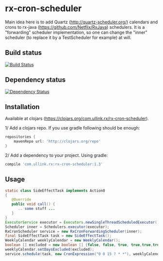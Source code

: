 rx-cron-scheduler
=================

Main idea here is to add Quartz (http://quartz-scheduler.org/)
calendars and crons to rx-java (https://github.com/Netflix/RxJava)
schedulers. It is a "forwarding" scheduler implementation, so one can
change the "inner" scheduler (to replace it by a TestScheduler for
example) at will.

Build status
------------

[![Build Status](https://svarcheg.ci.cloudbees.com/buildStatus/icon?job=rx-cron-scheduler)](https://svarcheg.ci.cloudbees.com/me/my-views/view/All/job/rx-cron-scheduler/)


Dependency status
------------

[![Dependency Status](https://www.versioneye.com/user/projects/52e26562ec137520dc00003f/badge.png)](https://www.versioneye.com/user/projects/52e26562ec137520dc00003f)

Installation
------------
Available at clojars
(https://clojars.org/com.ullink.rx/rx-cron-scheduler).

1/ Add a clojars repo. If you use gradle following should be enough:
```groovy
repositories {
    mavenRepo url: 'http://clojars.org/repo'
}
```

2/ Add a dependency to your project. Using gradle:
```groovy
compile 'com.ullink.rx:rx-cron-scheduler:1.3'
```

Usage
------------
```java
static class SideEffectTask implements Action0
{
   @Override
   public void call() {
      .. some stuff ...
   }
}
ExecutorService executor = Executors.newSingleThreadScheduledExecutor();
Scheduler inner = Schedulers.executor(executor);
RxCronScheduler service = new RxCronForwardingScheduler(inner);
final SideEffectTask task = new SideEffectTask();
WeeklyCalendar weeklyCalendar = new WeeklyCalendar();
boolean [] excluded = new boolean [] {false, false, true, true,true,true,true, true};
weeklyCalendar.setDaysExcluded(excluded);
service.schedule(task, new CronExpression("0 0 15 ? * *"), weeklyCalendar );
```
